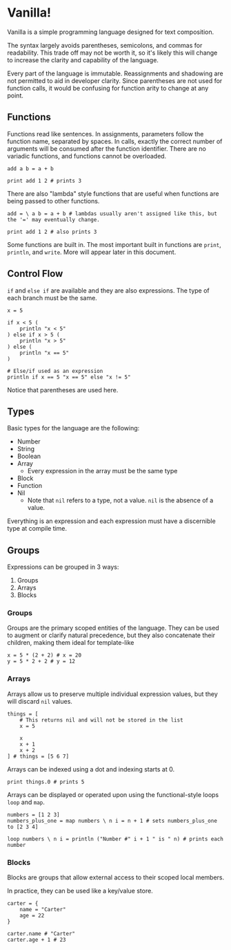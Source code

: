 # Vanilla!

Vanilla is a simple programming language designed for text composition.

The syntax largely avoids parentheses, semicolons, and commas for readability. This trade off may not be worth it, so it's likely this will change to increase the clarity and capability of the language.

Every part of the language is immutable. Reassignments and shadowing are not permitted to aid in developer clarity. Since parentheses are not used for function calls, it would be confusing for function arity to change at any point.

## Functions

Functions read like sentences. In assignments, parameters follow the function name, separated by spaces. In calls, exactly the correct number of arguments will be consumed after the function identifier. There are no variadic functions, and functions cannot be overloaded.

```
add a b = a + b

print add 1 2 # prints 3
```

There are also "lambda" style functions that are useful when functions are being passed to other functions.

```
add = \ a b = a + b # lambdas usually aren't assigned like this, but the '=' may eventually change.

print add 1 2 # also prints 3
```

Some functions are built in. The most important built in functions are `print`, `println`, and `write`. More will appear later in this document.

## Control Flow

`if` and `else if` are available and they are also expressions. The type of each branch must be the same.

```
x = 5

if x < 5 (
    println "x < 5"
) else if x > 5 (
    println "x > 5"
) else (
    println "x == 5"
)

# Else/if used as an expression
println if x == 5 "x == 5" else "x != 5"
```

Notice that parentheses are used here.

## Types

Basic types for the language are the following:
- Number
- String
- Boolean
- Array
    - Every expression in the array must be the same type
- Block
- Function
- Nil
    - Note that `nil` refers to a type, not a value. `nil` is the absence of a value.

Everything is an expression and each expression must have a discernible type at compile time.

## Groups

Expressions can be grouped in 3 ways:
1. Groups
2. Arrays
3. Blocks

### Groups

Groups are the primary scoped entities of the language. They can be used to augment or clarify natural precedence, but they also concatenate their children, making them ideal for template-like 

```
x = 5 * (2 + 2) # x = 20
y = 5 * 2 + 2 # y = 12
```

### Arrays

Arrays allow us to preserve multiple individual expression values, but they will discard `nil` values.

```
things = [
    # This returns nil and will not be stored in the list
    x = 5

    x
    x + 1
    x + 2
] # things = [5 6 7]
```

Arrays can be indexed using a dot and indexing starts at 0.

```
print things.0 # prints 5
```

Arrays can be displayed or operated upon using the functional-style loops `loop` and `map`.

```
numbers = [1 2 3]
numbers_plus_one = map numbers \ n i = n + 1 # sets numbers_plus_one to [2 3 4]
```

```
loop numbers \ n i = println ("Number #" i + 1 " is " n) # prints each number
```

### Blocks

Blocks are groups that allow external access to their scoped local members.

In practice, they can be used like a key/value store. 

```
carter = {
    name = "Carter"
    age = 22
}

carter.name # "Carter"
carter.age + 1 # 23
```